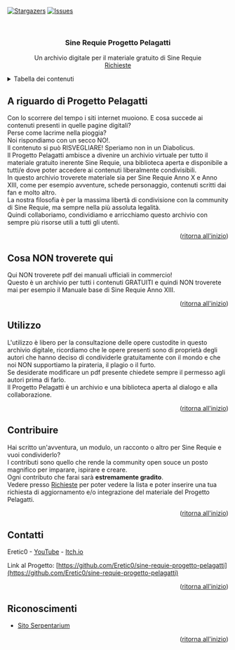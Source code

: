 <a name="readme-top"></a>

[![Stargazers][stars-shield]][stars-url]
[![Issues][issues-shield]][issues-url]

<!-- PROJECT LOGO -->
<br />
<div align="center">
<h3 align="center">Sine Requie Progetto Pelagatti</h3>

  <p align="center">
    Un archivio digitale per il materiale gratuito di Sine Requie
    <br />
    <a href="https://github.com/Eretic0/sine-requie-progetto-pelagatti/issues">Richieste</a>
  </p>
</div>

<!-- TABLE OF CONTENTS -->
<details>
  <summary>Tabella dei contenuti</summary>
  <ol>
    <li>
      <a href="#a-riguardo-di-progetto-pelagatti">A riguardo di Progetto Pelagatti</a>
    </li>
    <li>
      <a href="#cosa-non-troverete-qui">Cosa NON troverete qui</a>
    </li>
    <li><a href="#utilizzo">Utilizzo</a></li>
    <li><a href="#contribuire">Contribuire</a></li>
    <li><a href="#contatti">Contatti</a></li>
    <li><a href="#riconoscimenti">Riconoscimenti</a></li>
  </ol>
</details>

<!-- ABOUT THE PROJECT -->

## A riguardo di Progetto Pelagatti

Con lo scorrere del tempo i siti internet muoiono. E cosa succede ai contenuti presenti in quelle pagine digitali?<br/> Perse come lacrime nella pioggia?<br/>
Noi rispondiamo con un secco NO!.<br/>
Il contenuto si può RISVEGLIARE! Speriamo non in un Diabolicus.<br/>
Il Progetto Pelagatti ambisce a divenire un archivio virtuale per tutto il materiale gratuito inerente Sine Requie, una biblioteca aperta e disponibile a tutti/e dove poter accedere ai contenuti liberalmente condivisibili.<br/>
In questo archivio troverete materiale sia per Sine Requie Anno X e Anno XIII, come per esempio avventure, schede personaggio, contenuti scritti dai fan e molto altro.<br/>
La nostra filosofia è per la massima libertà di condivisione con la community di Sine Requie, ma sempre nella più assoluta legalità.<br/>
Quindi collaboriamo, condividiamo e arricchiamo questo archivio con sempre più risorse utili a tutti gli utenti.

<p align="right">(<a href="#readme-top">ritorna all'inizio</a>)</p>

<!-- GETTING STARTED -->

## Cosa NON troverete qui

Qui NON troverete pdf dei manuali ufficiali in commercio!<br/>
Questo è un archivio per tutti i contenuti GRATUITI e quindi NON troverete mai per esempio il Manuale base di Sine Requie Anno XIII.

<p align="right">(<a href="#readme-top">ritorna all'inizio</a>)</p>

<!-- USAGE EXAMPLES -->

## Utilizzo

L'utilizzo è libero per la consultazione delle opere custodite in questo archivio digitale, ricordiamo che le opere presenti sono di proprietà degli autori che hanno deciso di condividerle gratuitamente con il mondo e che noi NON supportiamo la pirateria, il plagio o il furto.<br/>
Se desiderate modificare un pdf presente chiedete sempre il permesso agli autori prima di farlo.<br/>
Il Progetto Pelagatti è un archivio e una biblioteca aperta al dialogo e alla collaborazione.

<p align="right">(<a href="#readme-top">ritorna all'inizio</a>)</p>

<!-- CONTRIBUTING -->

## Contribuire

Hai scritto un'avventura, un modulo, un racconto o altro per Sine Requie e vuoi condividerlo?<br/>
I contributi sono quello che rende la community open souce un posto magnifico per imparare, ispirare e creare.<br /> Ogni contributo che farai sarà **estremamente gradito**.<br/>
Vedere presso [Richieste](https://github.com/Eretic0/sine-requie-creapg/issues) per poter vedere la lista e poter inserire una tua richiesta di aggiornamento e/o integrazione del materiale del Progetto Pelagatti.

<p align="right">(<a href="#readme-top">ritorna all'inizio</a>)</p>

<!-- CONTACT -->

## Contatti

Eretic0 - [YouTube](https://www.youtube.com/@GoticaArcana) - [Itch.io](https://eretic0.itch.io/)

Link al Progetto: [https://github.com/Eretic0/sine-requie-progetto-pelagatti](https://github.com/Eretic0/sine-requie-progetto-pelagatti)

<p align="right">(<a href="#readme-top">ritorna all'inizio</a>)</p>

<!-- ACKNOWLEDGMENTS -->

## Riconoscimenti

- [Sito Serpentarium](https://www.serpentarium.net)

<p align="right">(<a href="#readme-top">ritorna all'inizio</a>)</p>

<!-- MARKDOWN LINKS & IMAGES -->
<!-- https://www.markdownguide.org/basic-syntax/#reference-style-links -->

[stars-shield]: https://img.shields.io/github/stars/Eretic0/sine-requie-progetto-pelagatti.svg?style=for-the-badge
[stars-url]: https://github.com/Eretic0/sine-requie-progetto-pelagatti/stargazers
[issues-shield]: https://img.shields.io/github/issues/Eretic0/sine-requie-progetto-pelagatti.svg?style=for-the-badge
[issues-url]: https://github.com/Eretic0/sine-requie-progetto-pelagatti/issues
